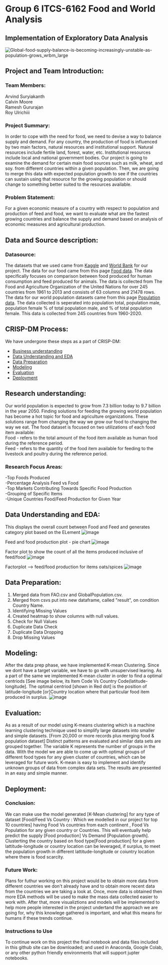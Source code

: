 # Group 6 ITCS-6162 Food and World Analysis
## Implementation of Exploratory Data Analysis

![Global-food-supply-balance-is-becoming-increasingly-unstable-as-population-grows_wrbm_large](https://user-images.githubusercontent.com/54337476/144952418-cb336eb3-def8-41c3-93db-19e16015e007.jpg)

## Project and Team Introduction:

### Team Members: 
Arvind Suryiakanth  
Calvin Moore  
Ramesh Gururajan  
Roy Ulrichiii

### Project Summary:
In order to cope with the need for food, we need to devise a way to balance supply and demand. For any country, the production of food is influenced by two main factors, natural resources and institutional support. Natural resources include fertile land, forest, water, etc. Institutional resources include local and national government bodies. Our project is going to examine the demand for certain main food sources such as milk, wheat, and soy. from different countries within a given population. Then, we are going to merge this data with expected population growth to see if the countries can sustain using that resource for the growing population or should change to something better suited to the resources available.

### Problem Statement:
For a given economic measure of a country with respect to population 
and production of feed and food, we want to evaluate what are the fastest growing countries and balance the supply and demand based on analysis of economic measures and agricultural production.

## Data and Source description:

### Datasource:
The datasets that we used came from [Kaggle](https://www.kaggle.com/) and [World Bank](https://www.worldbank.org/en/home) for our project. The data for our food came from this page [Food data](https://www.kaggle.com/dorbicycle/world-foodfeed-production). The data specifically focuses on comparison between food produced for human consumption 
and feed produced for animals. The data is collected from The Food and Agriculture Organization of the United Nations for over 245 countries from 1961 to 2013 and consists of 63 columns and 21478 rows. The data for our world population datasets came from this page [Population data](https://data.worldbank.org/indicator/SP.POP.TOTL). The data collected is seperated into population total, population male, population female % of total population male, and % of total population female. This data is collected from 245 countries from 1960-2020.

## CRISP-DM Process:
We have undergone these steps as a part of CRISP-DM:

- [Business understanding](https://github.com/ramkguru97/Group_6_6162#business-understanding)
- [Data Understanding and EDA](https://github.com/ramkguru97/Group_6_6162#data-understanding-and-eda)
- [Data Preparation](https://github.com/ramkguru97/Group_6_6162#data-preparation)
- [Modeling](https://github.com/ramkguru97/Group_6_6162#modeling)
- [Evaluation](https://github.com/ramkguru97/Group_6_6162#evaluation)
- [Deployment](https://github.com/ramkguru97/Group_6_6162#deployment)

## Research understanding:
Our world population is expected to grow from 7.3 billion today to 9.7 billion in the year 2050. Finding solutions for feeding the growing world population has become a hot topic for food and agriculture organizations. These solutions range from changing the way we grow our food to changing the way we eat. The food dataset is focused on two utilizations of each food item available:  
  Food - refers to the total amount of the food item available as human food during the reference period.  
Feed - refers to the quantity of the food item available for feeding to the livestock and poultry during the reference period.

### Research Focus Areas:
-Top Foods Produced  
-Percentage Analysis Feed vs Food  
-Top Markets Contributing Towards Specific Food Production  
-Grouping of Specific Items  
-Unique Countries Food/Feed Production for Given Year

## Data Understanding and EDA:
This displays the overall count between Food and Feed and generates category plot based on the ELement 
![image](https://user-images.githubusercontent.com/54337476/145330618-4db32094-2401-4374-a68b-803ceeaf0320.png)  

Feed and food production plot - pie chart
![image](https://user-images.githubusercontent.com/54337476/145331450-2fdd5840-477f-4eba-8705-3acb657f8ee3.png)

Factor plot to show the count of all the items produced inclusive of feed/food
![image](https://user-images.githubusercontent.com/54337476/145330836-7df3b311-1922-4a8a-952b-ec66c7a1ba51.png)

Factorplot --> feed/food production for items oats/spices 
![image](https://user-images.githubusercontent.com/54337476/145330918-60211367-f0f3-4c1f-afe5-57cd2560403e.png)

## Data Preparation:
1. Merged data from FAO.csv and GlobalPopulation.csv.
2. Merged from csvs put into new dataframe, called "result", on condition Country Name.
3. Identifying Missing Values
4. Created heatmap to show columns with null values.
5. Check for Null Values
6. Duplicate Data Check
7. Duplicate Data Dropping
8. Drop Missing Values

## Modeling:
After the data prep phase, we have implemented K-mean Clustering. Since we dont have a target variable, we have to go with unsupervised learing. As a part of the same we implemented K-mean cluster in order to find a optimal centriods [See image below, its Item Code Vs Country Code(latitude-longitude]. The optimal centriod [shown in Red dot] is the position of latitude-longitude [or]Country location where that particular food item produced in surplus. 
![image](https://user-images.githubusercontent.com/89566244/145322294-58b02a8c-8827-4635-8168-1a3eda65cf90.png)

## Evaluation:
As as a result of our model using K-means clustering which  is a machine learning clustering technique used to simplify large datasets into smaller and simple datasets. [From 20,000 or more records plus merging food & population dataset] Distinct patterns are evaluated and similar data sets are grouped together. The variable K represents the number of groups in the data. With the model we are able to come up with optimal groups of different food types for any given cluster of countries,  which can be leveraged for future work. K-mean is easy to implement and identify unknown groups of data from complex data sets. The  results are presented in an easy and simple manner.  

## Deployment:

### Conclusion:
We can make use the model generated [K-Mean clustering] for any type of dataset [Food/Feed Vs Country : Which we modelled in our project for top 10 countries] having Food Vs countries from each continent , Food Vs Population for any given country or Countries. This will eventually help predict the supply [Food production] Vs Demand [Population growth]. Clusterting the country based on food type[Food production] for a given lattitude-longitude or country location can be leveraged, if surplus, to meet the population growth in different lattitude-longitude or coiuntry location where there is food scarcity.

### Future Work:
Plans for futhur working on this project would be to obtain more data from different countries we don't already have and to obtain more recent data from the countries we are taking a look at. Once, more data is obtained then more EDA methods will be used to make the mass data collected easier to work with. After that, more visualiztions and models will be implemented to help more people interested in the project undertand the approach we are going for, why this knowlege gathered is important, and what this means for humans if these trends continue.

### Instructions to Use
To continue work on this project the final notebook and data files included in this github site can be downloaded; and used in Anaconda, Google Colab, or any other python friendly environments that will support jupter notebooks.

